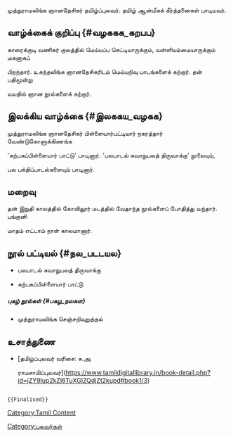 முத்துராமலிங்க ஞானதேசிகர் தமிழ்ப்புலவர். தமிழ் ஆன்மீகக் கீர்த்தனைகள் பாடியவர்.

## வாழ்க்கைக் குறிப்பு {#வழககக_கறபப}

காரைக்குடி வணிகர் குலத்தில் மெய்யப்ப செட்டியாருக்கும், வள்ளியம்மையாருக்கும் மகனாகப்
பிறந்தார். உகந்தலிங்க ஞானதேசிகரிடம் மெய்யறிவு பாடங்களைக் கற்றார். தன் பதிமூன்று
வயதில் ஞான நூல்களைக் கற்றார்.

## இலக்கிய வாழ்க்கை {#இலககய_வழகக}

முத்துராமலிங்க ஞானதேசிகர் பிள்ளையார்பட்டியார் நகரத்தார் வேண்டுகோளுக்கிணங்க
\'கற்பகப்பிள்ளையார் பாட்டு\' பாடினார். \'பலபாடல் சுவாநுபலத் திருவாக்கு\' நூலையும்,
பல பக்திப்பாடல்களையும் பாடினார்.

## மறைவு

தன் இறுதி காலத்தில் கோவிலூர் மடத்தில் வேதாந்த நூல்களைப் போதித்து வந்தார். பங்குனி
மாதம் எட்டாம் நாள் காலமானார்.

## நூல் பட்டியல் {#நல_படடயல}

-   பலபாடல் சுவாநுபலத் திருவாக்கு
-   கற்பகப்பிள்ளையார் பாட்டு

##### புகழ் நூல்கள் {#பகழ_நலகள}

-   முத்துராமலிங்க செஞ்சறிவுறுத்தல்

## உசாத்துணை

-   [தமிழ்ப்புலவர் வரிசை: சு.அ.
    ராமசாமிப்புலவர்](https://www.tamildigitallibrary.in/book-detail.php?id=jZY9lup2kZl6TuXGlZQdjZt2kupd#book1/3)

```{=mediawiki}
{{Finalised}}
```
[Category:Tamil Content](Category:Tamil_Content "wikilink")
[Category:புலவர்கள்](Category:புலவர்கள் "wikilink")
